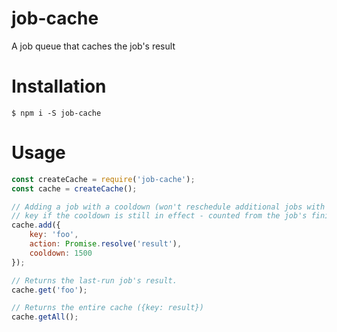 # job-cache
A job queue that caches the job's result

# Installation
```shell
$ npm i -S job-cache
```

# Usage

```javascript
const createCache = require('job-cache');
const cache = createCache();

// Adding a job with a cooldown (won't reschedule additional jobs with the same
// key if the cooldown is still in effect - counted from the job's finish time)
cache.add({
    key: 'foo',
    action: Promise.resolve('result'),
    cooldown: 1500
});

// Returns the last-run job's result.
cache.get('foo');

// Returns the entire cache ({key: result})
cache.getAll();
```
